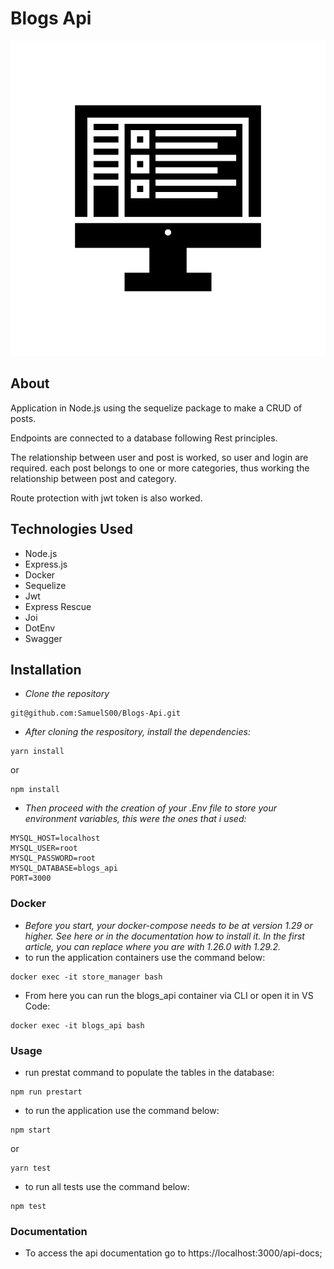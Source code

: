 # Blogs Api

![1660032195315](image/README/1660032195315.png)

## About

Application in Node.js using the sequelize package to make a CRUD of posts.

Endpoints are connected to a database following Rest principles.

The relationship between user and post is worked, so user and login are required. each post belongs to one or more categories, thus working the relationship between post and category.

Route protection with jwt token is also worked.

## Technologies Used

* Node.js
* Express.js
* Docker
* Sequelize
* Jwt
* Express Rescue
* Joi
* DotEnv
* Swagger

## Installation

* *Clone the repository*

```
git@github.com:SamuelS00/Blogs-Api.git
```

* *After cloning the respository, install the dependencies:*

```
yarn install
```

or

```
npm install
```

* *Then proceed with the creation of your .Env file to store your environment variables, this were the ones that i used:*

```
MYSQL_HOST=localhost
MYSQL_USER=root
MYSQL_PASSWORD=root
MYSQL_DATABASE=blogs_api
PORT=3000
```

### Docker

* *Before you start, your docker-compose needs to be at version 1.29 or higher. See here or in the documentation how to install it. In the first article, you can replace where you are with 1.26.0 with 1.29.2.*
* to run the application containers use the command below:

```
docker exec -it store_manager bash
```

* From here you can run the blogs_api container via CLI or open it in VS Code:

```
docker exec -it blogs_api bash
```

### Usage

* run prestat command to populate the tables in the database:

```
npm run prestart
```

* to run the application use the command below:

```
npm start
```

or

```
yarn test
```

* to run all tests use the command below:

```
npm test
```

### Documentation

* To access the api documentation go to https://localhost:3000/api-docs;
